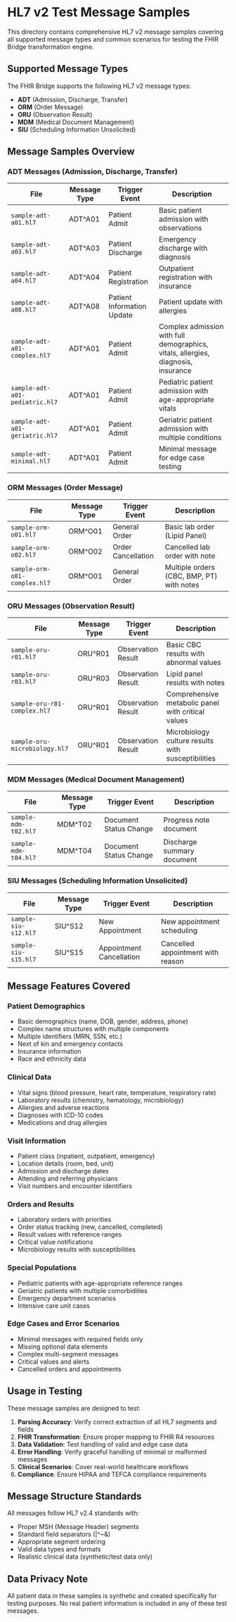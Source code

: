 # HL7 v2 Test Message Samples

This directory contains comprehensive HL7 v2 message samples covering all supported message types and common scenarios for testing the FHIR Bridge transformation engine.

## Supported Message Types

The FHIR Bridge supports the following HL7 v2 message types:
- **ADT** (Admission, Discharge, Transfer)
- **ORM** (Order Message)
- **ORU** (Observation Result)
- **MDM** (Medical Document Management)
- **SIU** (Scheduling Information Unsolicited)

## Message Samples Overview

### ADT Messages (Admission, Discharge, Transfer)

| File | Message Type | Trigger Event | Description |
|------|-------------|---------------|-------------|
| `sample-adt-a01.hl7` | ADT^A01 | Patient Admit | Basic patient admission with observations |
| `sample-adt-a03.hl7` | ADT^A03 | Patient Discharge | Emergency discharge with diagnosis |
| `sample-adt-a04.hl7` | ADT^A04 | Patient Registration | Outpatient registration with insurance |
| `sample-adt-a08.hl7` | ADT^A08 | Patient Information Update | Patient update with allergies |
| `sample-adt-a01-complex.hl7` | ADT^A01 | Patient Admit | Complex admission with full demographics, vitals, allergies, diagnosis, insurance |
| `sample-adt-a01-pediatric.hl7` | ADT^A01 | Patient Admit | Pediatric patient admission with age-appropriate vitals |
| `sample-adt-a01-geriatric.hl7` | ADT^A01 | Patient Admit | Geriatric patient admission with multiple conditions |
| `sample-adt-minimal.hl7` | ADT^A01 | Patient Admit | Minimal message for edge case testing |

### ORM Messages (Order Message)

| File | Message Type | Trigger Event | Description |
|------|-------------|---------------|-------------|
| `sample-orm-o01.hl7` | ORM^O01 | General Order | Basic lab order (Lipid Panel) |
| `sample-orm-o02.hl7` | ORM^O02 | Order Cancellation | Cancelled lab order with note |
| `sample-orm-o01-complex.hl7` | ORM^O01 | General Order | Multiple orders (CBC, BMP, PT) with notes |

### ORU Messages (Observation Result)

| File | Message Type | Trigger Event | Description |
|------|-------------|---------------|-------------|
| `sample-oru-r01.hl7` | ORU^R01 | Observation Result | Basic CBC results with abnormal values |
| `sample-oru-r03.hl7` | ORU^R03 | Observation Result | Lipid panel results with notes |
| `sample-oru-r01-complex.hl7` | ORU^R01 | Observation Result | Comprehensive metabolic panel with critical values |
| `sample-oru-microbiology.hl7` | ORU^R01 | Observation Result | Microbiology culture results with susceptibilities |

### MDM Messages (Medical Document Management)

| File | Message Type | Trigger Event | Description |
|------|-------------|---------------|-------------|
| `sample-mdm-t02.hl7` | MDM^T02 | Document Status Change | Progress note document |
| `sample-mdm-t04.hl7` | MDM^T04 | Document Status Change | Discharge summary document |

### SIU Messages (Scheduling Information Unsolicited)

| File | Message Type | Trigger Event | Description |
|------|-------------|---------------|-------------|
| `sample-siu-s12.hl7` | SIU^S12 | New Appointment | New appointment scheduling |
| `sample-siu-s15.hl7` | SIU^S15 | Appointment Cancellation | Cancelled appointment with reason |

## Message Features Covered

### Patient Demographics
- Basic demographics (name, DOB, gender, address, phone)
- Complex name structures with multiple components
- Multiple identifiers (MRN, SSN, etc.)
- Next of kin and emergency contacts
- Insurance information
- Race and ethnicity data

### Clinical Data
- Vital signs (blood pressure, heart rate, temperature, respiratory rate)
- Laboratory results (chemistry, hematology, microbiology)
- Allergies and adverse reactions
- Diagnoses with ICD-10 codes
- Medications and drug allergies

### Visit Information
- Patient class (inpatient, outpatient, emergency)
- Location details (room, bed, unit)
- Admission and discharge dates
- Attending and referring physicians
- Visit numbers and encounter identifiers

### Orders and Results
- Laboratory orders with priorities
- Order status tracking (new, cancelled, completed)
- Result values with reference ranges
- Critical value notifications
- Microbiology results with susceptibilities

### Special Populations
- Pediatric patients with age-appropriate reference ranges
- Geriatric patients with multiple comorbidities
- Emergency department scenarios
- Intensive care unit cases

### Edge Cases and Error Scenarios
- Minimal messages with required fields only
- Missing optional data elements
- Complex multi-segment messages
- Critical values and alerts
- Cancelled orders and appointments

## Usage in Testing

These message samples are designed to test:

1. **Parsing Accuracy**: Verify correct extraction of all HL7 segments and fields
2. **FHIR Transformation**: Ensure proper mapping to FHIR R4 resources
3. **Data Validation**: Test handling of valid and edge case data
4. **Error Handling**: Verify graceful handling of minimal or malformed messages
5. **Clinical Scenarios**: Cover real-world healthcare workflows
6. **Compliance**: Ensure HIPAA and TEFCA compliance requirements

## Message Structure Standards

All messages follow HL7 v2.4 standards with:
- Proper MSH (Message Header) segments
- Standard field separators (|^~\&)
- Appropriate segment ordering
- Valid data types and formats
- Realistic clinical data (synthetic/test data only)

## Data Privacy Note

All patient data in these samples is synthetic and created specifically for testing purposes. No real patient information is included in any of these test messages.